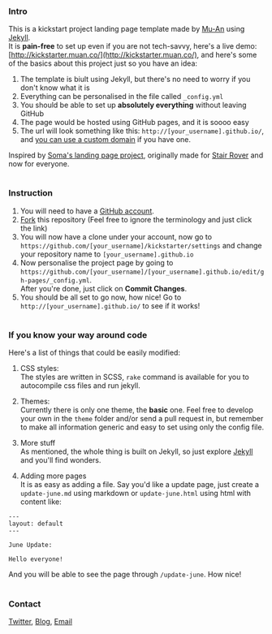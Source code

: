 ### Intro

This is a kickstart project landing page template made by [Mu-An](http://muan.co) using [Jekyll](http://jekyllrb.com).<br />
It is **pain-free** to set up even if you are not tech-savvy, here's a live demo: [http://kickstarter.muan.co/](http://kickstarter.muan.co/), and here's some of the basics about this project just so you have an idea:

1. The template is biult using Jekyll, but there's no need to worry if you don't know what it is
2. Everything can be personalised in the file called `_config.yml`
3. You should be able to set up **absolutely everything** without leaving GitHub
4. The page would be hosted using GitHub pages, and it is soooo easy
5. The url will look something like this: `http://[your_username].github.io/`, and [you can use a custom domain](https://help.github.com/articles/setting-up-a-custom-domain-with-pages) if you have one.

Inspired by [Soma's landing page project](https://github.com/somawater/kickstarter), originally made for [Stair Rover](http://www.stair-rover.com) and now for everyone.

#

### Instruction

1. You will need to have a [GitHub account](https://github.com/signup/free).
2. [Fork](https://github.com/muan/kickstarter/fork) this repository (Feel free to ignore the terminology and just click the link)
3. You will now have a clone under your account, now go to `https://github.com/[your_username]/kickstarter/settings` and change your repository name to `[your_username].github.io`
4. Now personalise the project page by going to `https://github.com/[your_username]/[your_username].github.io/edit/gh-pages/_config.yml`. <br />After you're done, just click on **Commit Changes**.
5. You should be all set to go now, how nice! Go to `http://[your_username].github.io/` to see if it works!

#

### If you know your way around code

Here's a list of things that could be easily modified:

1. CSS styles:<br/>
  The styles are written in SCSS, `rake` command is available for you to autocompile css files and run jekyll.

2. Themes:<br />
  Currently there is only one theme, the **basic** one. Feel free to develop your own in the `theme` folder and/or send a pull request in, but remember to make all information generic and easy to set using only the config file.

3. More stuff<br />
  As mentioned, the whole thing is built on Jekyll, so just explore [Jekyll](http://jekyllrb.com) and you'll find wonders.

4. Adding more pages<br />
  It is as easy as adding a file. Say you'd like a update page, just create a `update-june.md` using markdown or `update-june.html` using html with content like:
  ```
  ---
  layout: default
  ---

  June Update:

  Hello everyone!
  ```

  And you will be able to see the page through `/update-june`. How nice!

#

### Contact

[Twitter](https://twitter.com/muanchiou), [Blog](http://muan.co), [Email](mailto:hi@muan.co)